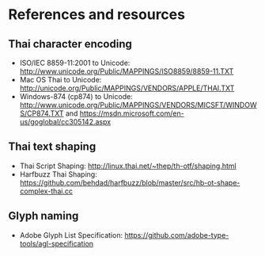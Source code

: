 # References and resources

## Thai character encoding

- ISO/IEC 8859-11:2001 to Unicode: <http://www.unicode.org/Public/MAPPINGS/ISO8859/8859-11.TXT>
- Mac OS Thai to Unicode: <http://unicode.org/Public/MAPPINGS/VENDORS/APPLE/THAI.TXT>
- Windows-874 (cp874) to Unicode: <http://www.unicode.org/Public/MAPPINGS/VENDORS/MICSFT/WINDOWS/CP874.TXT> and <https://msdn.microsoft.com/en-us/goglobal/cc305142.aspx>

## Thai text shaping

- Thai Script Shaping: <http://linux.thai.net/~thep/th-otf/shaping.html>
- Harfbuzz Thai Shaping:  <https://github.com/behdad/harfbuzz/blob/master/src/hb-ot-shape-complex-thai.cc>

## Glyph naming

- Adobe Glyph List Specification: <https://github.com/adobe-type-tools/agl-specification>
